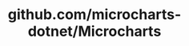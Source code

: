---
layout: post
title: github.com/microcharts-dotnet/Microcharts
categories: link
tags: [انگلیسی, گیت‌هاب, برنامه‌نویسی]
---